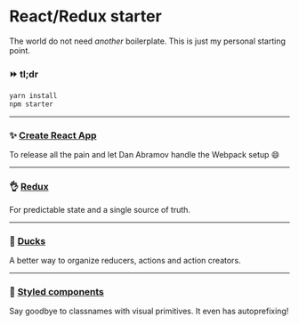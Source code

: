 # React/Redux starter

The world do not need _another_ boilerplate.
This is just my personal starting point.

### :fast_forward: tl;dr
```js
yarn install
npm starter
```

___

### :sparkles: [Create React App](https://github.com/facebookincubator/create-react-app)
To release all the pain and let Dan Abramov handle the Webpack setup :smile:

___

### :ok_hand: [Redux](https://github.com/reactjs/redux)
For predictable state and a single source of truth.
___

### :baby_chick: [Ducks](https://github.com/erikras/ducks-modular-redux)
A better way to organize reducers, actions and action creators.
___

### :nail_care: [Styled components](https://github.com/styled-components/styled-components)
Say goodbye to classnames with visual primitives. It even has autoprefixing!

